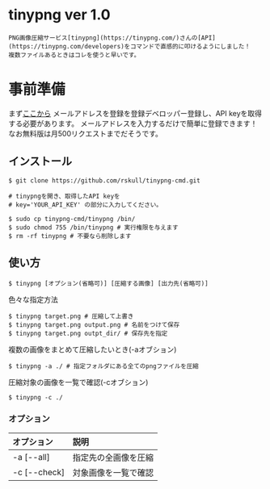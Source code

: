 # tinypng ver 1.0

    PNG画像圧縮サービス[tinypng](https://tinypng.com/)さんの[API](https://tinypng.com/developers)をコマンドで直感的に叩けるようにしました！
    複数ファイルあるときはコレを使うと早いです。

# 事前準備

まず[ここから](https://tinypng.com/developers) メールアドレスを登録を登録デベロッパー登録し、API keyを取得する必要があります。
メールアドレスを入力するだけで簡単に登録できます！
なお無料版は月500リクエストまでだそうです。

## インストール

```shell
$ git clone https://github.com/rskull/tinypng-cmd.git

# tinypngを開き、取得したAPI keyを
# key='YOUR_API_KEY' の部分に入力してください。

$ sudo cp tinypng-cmd/tinypng /bin/
$ sudo chmod 755 /bin/tinypng # 実行権限を与えます
$ rm -rf tinypng # 不要なら削除します
```

## 使い方

```shell
$ tinypng [オプション(省略可)] [圧縮する画像] [出力先(省略可)]
```

色々な指定方法
```shell
$ tinypng target.png # 圧縮して上書き
$ tinypng target.png output.png # 名前をつけて保存
$ tinypng target.png outpt_dir/ # 保存先を指定
```

複数の画像をまとめて圧縮したいとき(-aオブション)
```shell
$ tinypng -a ./ # 指定フォルダにある全てのpngファイルを圧縮
```

圧縮対象の画像を一覧で確認(-cオブション)
```shell
$ tinypng -c ./
```

### オプション

| オプション     | 説明                                      |
|:---------------|:------------------------------------------|
| -a [--all]     | 指定先の全画像を圧縮                      |
| -c [--check]   | 対象画像を一覧で確認                      |


